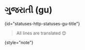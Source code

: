 # ગુજરાતી (gu)
{id="statuses-http-statuses-gu-title"}



> All lines are translated 😊
>
{style="note"}

